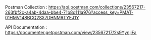 Postman Collection : https://api.postman.com/collections/23567217-263fbf2c-a4ab-4daa-bbe4-71b8d111a976?access_key=PMAT-01HMV148BCQ2SX7DHNM6TYEJ1Y




API Documentation : https://documenter.getpostman.com/view/23567217/2s9YynjiFa
